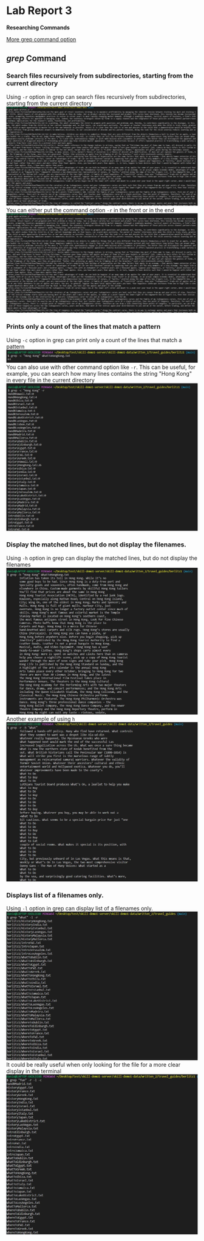 # Lab Report 3
**Researching Commands**

[More grep command option](https://www.geeksforgeeks.org/grep-command-in-unixlinux/)

## *grep* Command

### Search files recursively from subdirectories, starting from the current directory
Using `-r` option in grep can search files recursively from subdirectories, starting from the current directory
![Image](screenshots/lab3_sc/sc-r.jpg)
You can either put the command option `-r` in the front or in the end
![Image](screenshots/lab3_sc/sc-r2.jpg)

### Prints only a count of the lines that match a pattern
Using `-c` option in grep can print only a count of the lines that match a pattern
![Image](screenshots/lab3_sc/sc-c.jpg)
You can also use with other command option like `-r`. This can be useful, 
for example, you can search how many lines contains the string "Hong Kong" in every file in the current directory 
![Image](screenshots/lab3_sc/sc-c2.jpg)

### Display the matched lines, but do not display the filenames.
Using `-h` option in grep can display the matched lines, but do not display the filenames
![Image](screenshots/lab3_sc/sc-h.jpg)
Another example of using `h`
![Image](screenshots/lab3_sc/sc-h2.jpg)

### Displays list of a filenames only.
Using `-l` option in grep can display list of a filenames only.
![Image](screenshots/lab3_sc/sc-l.jpg)
It could be really useful when only looking for the file for a more clear display in the terminal
![Image](screenshots/lab3_sc/sc-l2.jpg)

